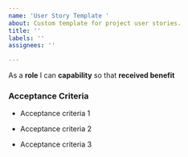 ```yaml
---
name: 'User Story Template '
about: Custom template for project user stories.
title: ''
labels: ''
assignees: ''

---
```


As a **role** I can **capability** so that **received benefit**


### Acceptance Criteria

- Acceptance criteria 1

- Acceptance criteria 2

- Acceptance criteria 3
